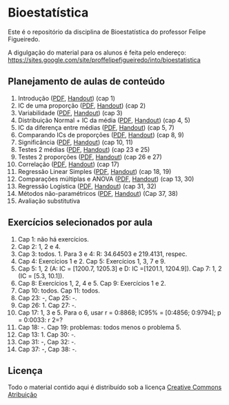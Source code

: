 # Bioestatística

Este é o repositório da disciplina de Bioestatística do professor Felipe Figueiredo.

A digulgação do material para os alunos é feita pelo endereço: https://sites.google.com/site/proffelipefigueiredo/into/bioestatistica

## Planejamento de aulas de conteúdo

1. Introdução ([PDF][Intro-pdf], [Handout][Intro-handout]) (cap 1)
2. IC de uma proporção ([PDF][IC-prop-pdf], [Handout][IC-prop-handout]) (cap 2)
3. Variabilidade ([PDF][Var-pdf], [Handout][Var-handout]) (cap 3)
4. Distribuição Normal + IC da média ([PDF][IC-1m-pdf], [Handout][IC-1m-handout]) (cap 4, 5)
5. IC da diferença entre médias ([PDF][IC-2m-pdf], [Handout][IC-2m-handout]) (cap 5, 7)
6. Comparando ICs de proporções ([PDF][OR-pdf], [Handout][OR-handout]) (cap 8, 9)
7. Significância ([PDF][signif-pdf], [Handout][signif-handout]) (cap 10, 11)
8. Testes 2 médias ([PDF][teste-2m-pdf], [Handout][teste-2m-handout]) (cap 23 e 25)
9. Testes 2 proporções ([PDF][teste-2prop-pdf], [Handout][teste-2prop-handout]) (cap 26 e 27)
10. Correlação ([PDF][cor-pdf], [Handout][cor-handout]) (cap 17)
11. Regressão Linear Simples ([PDF][lm-pdf], [Handout][lm-handout]) (cap 18, 19)
12. Comparações múltiplas e ANOVA ([PDF][anova-pdf], [Handout][anova-handout]) (cap 13, 30)
13. Regressão Logística ([PDF][glm-pdf], [Handout][glm-handout]) (cap 31, 32)
14. Métodos não-paramétricos ([PDF][naopar-pdf], [Handout][naopar-handout]) (Cap 37, 38)
15. Avaliação substitutiva

[Intro-pdf]: https://github.com/philsf/Bioestatistica/raw/master/Aulas/BE-Intro-cap1.pdf
[Intro-handout]: https://github.com/philsf/Bioestatistica/raw/master/Aulas/BE-Intro-cap1_4em1.pdf
[IC-prop-pdf]: https://github.com/philsf/Bioestatistica/raw/master/Aulas/BE-IC-prop-cap2.pdf
[IC-prop-handout]: https://github.com/philsf/Bioestatistica/raw/master/Aulas/BE-IC-prop-cap2_4em1.pdf
[Var-pdf]: https://github.com/philsf/Bioestatistica/raw/master/Aulas/BE-Variabilidade-cap3.pdf
[Var-handout]: https://github.com/philsf/Bioestatistica/raw/master/Aulas/BE-Variabilidade-cap3_4em1.pdf
[IC-1m-pdf]: https://github.com/philsf/Bioestatistica/raw/master/Aulas/BE-Normal-IC-cap4-5.pdf
[IC-1m-handout]: https://github.com/philsf/Bioestatistica/raw/master/Aulas/BE-Normal-IC-cap4-5_4em1.pdf
[IC-2m-pdf]: https://github.com/philsf/Bioestatistica/raw/master/Aulas/BE-diferenca-IC-media-cap5-7.pdf
[IC-2m-handout]: https://github.com/philsf/Bioestatistica/raw/master/Aulas/BE-diferenca-IC-media-cap5-7_4em1.pdf
[OR-pdf]: https://github.com/philsf/Bioestatistica/raw/master/Aulas/BE-OR-RR-cap8-9.pdf
[OR-handout]: https://github.com/philsf/Bioestatistica/raw/master/Aulas/BE-OR-RR-cap8-9_4em1.pdf
[signif-pdf]: https://github.com/philsf/Bioestatistica/raw/master/Aulas/BE-Significancia_cap10-11.pdf
[signif-handout]: https://github.com/philsf/Bioestatistica/raw/master/Aulas/BE-Significancia_cap10-11_4em1.pdf
[teste-2m-pdf]: https://github.com/philsf/Bioestatistica/raw/master/Aulas/BE-testes-2medias-cap23-25.pdf
[teste-2m-handout]: https://github.com/philsf/Bioestatistica/raw/master/Aulas/BE-testes-2medias-cap23-25_4em1.pdf
[teste-2prop-pdf]: https://github.com/philsf/Bioestatistica/raw/master/Aulas/BE-testes-2prop-cap26-27.pdf
[teste-2prop-handout]: https://github.com/philsf/Bioestatistica/raw/master/Aulas/BE-testes-2prop-cap26-27_4em1.pdf
[cor-pdf]: https://github.com/philsf/Bioestatistica/raw/master/Aulas/BE-Correlacao-cap17.pdf
[cor-handout]: https://github.com/philsf/Bioestatistica/raw/master/Aulas/BE-Correlacao-cap17_4em1.pdf
[lm-pdf]: https://github.com/philsf/Bioestatistica/raw/master/Aulas/BE-Regressao-Linear-cap18-19.pdf
[lm-handout]: https://github.com/philsf/Bioestatistica/raw/master/Aulas/BE-Regressao-Linear-cap18-19_4em1.pdf
[glm-pdf]: https://github.com/philsf/Bioestatistica/raw/master/Aulas/BE-Regressao-Logistica-cap31-32.pdf
[glm-handout]: https://github.com/philsf/Bioestatistica/raw/master/Aulas/BE-Regressao-Logistica-cap31-32_4em1.pdf
[anova-pdf]: https://github.com/philsf/Bioestatistica/raw/master/Aulas/BE-mult-comp-ANOVA-cap13-30.pdf
[anova-handout]: https://github.com/philsf/Bioestatistica/raw/master/Aulas/BE-mult-comp-ANOVA-cap13-30_4em1.pdf
[naopar-pdf]: https://github.com/philsf/Bioestatistica/raw/master/Aulas/BE-Nao_Param-cap37-38.pdf
[naopar-handout]: https://github.com/philsf/Bioestatistica/raw/master/Aulas/BE-Nao_Param-cap37-38_4em1.pdf

## Exercícios selecionados por aula

1. Cap 1: não há exercícios.
2. Cap 2: 1, 2 e 4.
3. Cap 3: todos. 1. Para 3 e 4: R: 34.64503 e 219.4131, respec.
4. Cap 4: Exercícios 1 e 2. Cap 5: Exercícios 1, 3, 7 e 9.
5. Cap 5: 1, 2 (A: IC = [1200.7, 1205.3] e D: IC =[1201.1, 1204.9]). Cap 7: 1, 2 (IC = [5.3, 10.1]).
6. Cap 8: Exercícios 1, 2, 4 e 5. Cap 9: Exercícios 1 e 2.
7. Cap 10: todos. Cap 11: todos.
8. Cap 23: -, Cap 25: -.
9. Cap 26: 1. Cap 27: -.
10. Cap 17: 1, 3 e 5. Para o 6, usar r = 0:8868; IC95% = [0:4856; 0:9794]; p = 0:0033: r 2=?
11. Cap 18: -. Cap 19: problemas: todos menos o problema 5.
12. Cap 13: 1. Cap 30: -.
13. Cap 31: -, Cap 32: -.
14. Cap 37: -, Cap 38: -.

## Licença
Todo o material contido aqui é distribuído sob a licença [Creative Commons Atribuição](http://creativecommons.org/licenses/by/4.0/deed.pt_BR)
